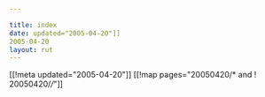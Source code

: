 ```yaml
---

title: index
date: updated="2005-04-20"]]
2005-04-20
layout: rut
---
```


[[!meta updated="2005-04-20"]]
[[!map pages="20050420/* and ! 20050420/*/*"]]
